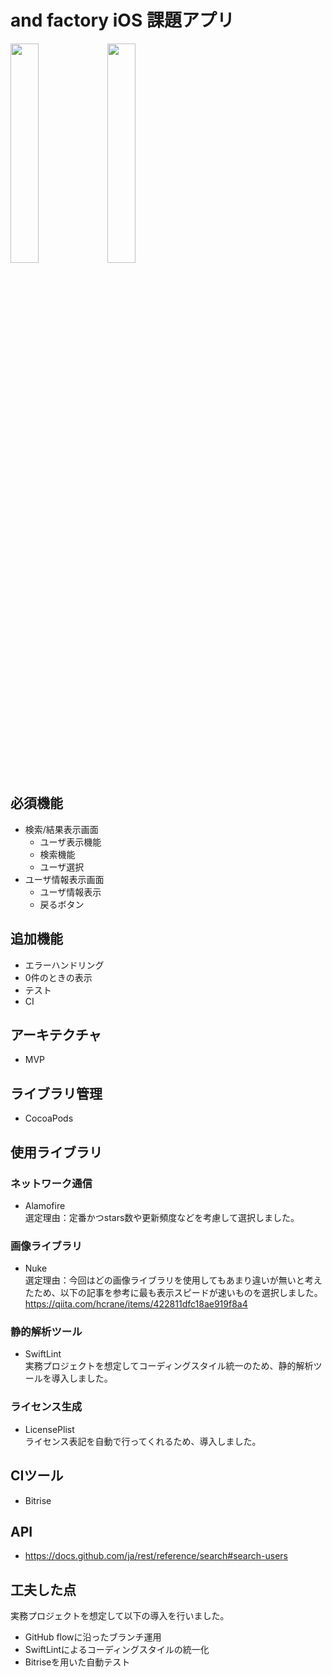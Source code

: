 # and factory iOS 課題アプリ

 <img src="https://user-images.githubusercontent.com/58368688/163523476-1b1a6c6c-a5b8-424c-beb4-857e7686c5dc.png" width="30%" />
 <img src="https://user-images.githubusercontent.com/58368688/163523526-2cd4105c-6dd0-4e36-a828-3ba67e57abe0.png" width="30%" />

## 必須機能
- 検索/結果表示画面
  - ユーザ表示機能
  - 検索機能
  - ユーザ選択
- ユーザ情報表示画面
  - ユーザ情報表示
  - 戻るボタン
  
## 追加機能
- エラーハンドリング
- 0件のときの表示
- テスト
- CI

## アーキテクチャ
- MVP

## ライブラリ管理
- CocoaPods

## 使用ライブラリ
### ネットワーク通信
- Alamofire<br>
選定理由：定番かつstars数や更新頻度などを考慮して選択しました。
 
### 画像ライブラリ
- Nuke<br>
選定理由：今回はどの画像ライブラリを使用してもあまり違いが無いと考えたため、以下の記事を参考に最も表示スピードが速いものを選択しました。
https://qiita.com/hcrane/items/422811dfc18ae919f8a4

### 静的解析ツール
- SwiftLint<br>
実務プロジェクトを想定してコーディングスタイル統一のため、静的解析ツールを導入しました。

### ライセンス生成
- LicensePlist<br>
ライセンス表記を自動で行ってくれるため、導入しました。

## CIツール
- Bitrise

## API
- https://docs.github.com/ja/rest/reference/search#search-users

## 工夫した点
実務プロジェクトを想定して以下の導入を行いました。
- GitHub flowに沿ったブランチ運用
- SwiftLintによるコーディングスタイルの統一化
- Bitriseを用いた自動テスト
